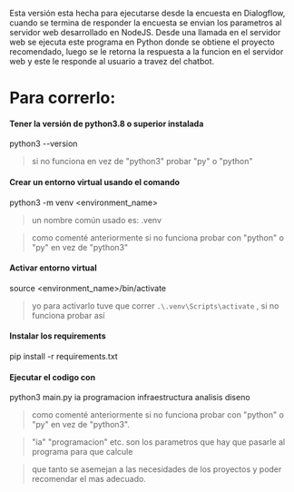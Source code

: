 Esta versión esta hecha para ejecutarse desde la encuesta en Dialogflow, cuando se termina de responder la encuesta se envian los parametros al servidor web desarrollado en NodeJS. Desde una llamada en el servidor web se ejecuta este programa en Python donde se obtiene el proyecto recomendado, luego se le retorna la respuesta a la funcion en el servidor web y este le responde al usuario a travez del chatbot.

  

# Para correrlo:

  

#### Tener la versión de python3.8 o superior instalada

  

python3 --version

>si no funciona en vez de "python3" probar "py" o "python"

  

#### Crear un entorno virtual usando el comando

  

python3 -m venv <environment_name>

  

>un nombre común usado es: .venv

>como comenté anteriormente si no funciona probar con "python" o "py" en vez de "python3"

  

#### Activar entorno virtual

  

source <environment_name>/bin/activate

  

>yo para activarlo tuve que correr `.\.venv\Scripts\activate` , si no funciona probar así

  

#### Instalar los requirements

  

pip install -r requirements.txt

  

#### Ejecutar el codigo con

  

python3 main.py ia programacion infraestructura analisis diseno

  

>como comenté anteriormente si no funciona probar con "python" o "py" en vez de "python3".

>"ia" "programacion" etc. son los parametros que hay que pasarle al programa para que calcule

>que tanto se asemejan a las necesidades de los proyectos y poder recomendar el mas adecuado.